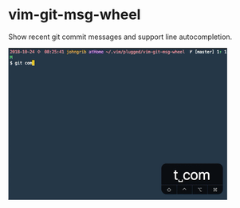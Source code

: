 # vim-git-msg-wheel

Show recent git commit messages and support line autocompletion.

![gif](vim-git-msg-wheel.gif)

